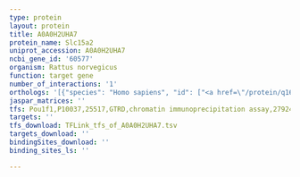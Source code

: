 ```yaml
---
type: protein
layout: protein
title: A0A0H2UHA7
protein_name: Slc15a2
uniprot_accession: A0A0H2UHA7
ncbi_gene_id: '60577'
organism: Rattus norvegicus
function: target gene
number_of_interactions: '1'
orthologs: '[{"species": "Homo sapiens", "id": ["<a href=\"/protein/q16348\">Q16348</a>"]}, {"species": "Mus musculus", "id": ["Q9JM03"]}, {"species": "Caenorhabditis elegans", "id": ["<a href=\"/protein/o01840\">O01840</a>", "<a href=\"/protein/q17758\">Q17758</a>", "<a href=\"/protein/q21219\">Q21219</a>"]}, {"species": "Drosophila melanogaster", "id": ["<a href=\"/protein/p91679\">P91679</a>", "Q8IRT1"]}]'
jaspar_matrices: ''
tfs: Pou1f1,P10037,25517,GTRD,chromatin immunoprecipitation assay,27924024%5Buid%5D,No
targets: ''
tfs_download: TFLink_tfs_of_A0A0H2UHA7.tsv
targets_download: ''
bindingSites_download: ''
binding_sites_ls: ''

---
```

